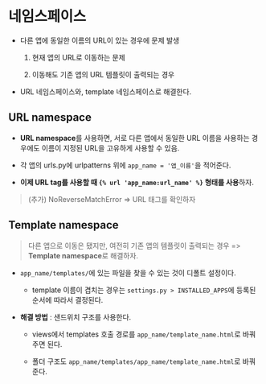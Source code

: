 # 네임스페이스

- 다른 앱에 동일한 이름의 URL이 있는 경우에 문제 발생

    1. 현재 앱의 URL로 이동하는 문제

    2. 이동해도 기존 앱의 URL 템플릿이 출력되는 경우

- URL 네임스페이스와, template 네임스페이스로 해결한다.

## URL namespace

- **URL namespace**를 사용하면, 서로 다른 앱에서 동일한 URL 이름을 사용하는 경우에도 이름이 지정된 URL을 고유하게 사용할 수 있음.

- 각 앱의 urls.py에 urlpatterns 위에 `app_name = '앱_이름'`을 적어준다.

- **이제 URL tag를 사용할 때 `{% url 'app_name:url_name' %}` 형태를 사용**하자.

> (추가) NoReverseMatchError => URL 태그를 확인하자

## Template namespace

> 다른 앱으로 이동은 됐지만, 여전히 기존 앱의 템플릿이 출력되는 경우 => **Template namespace**로 해결하자.

- `app_name/templates/`에 있는 파일을 찾을 수 있는 것이 디폴트 설정이다. 

    - template 이름이 겹치는 경우는 `settings.py > INSTALLED_APPS`에 등록된 순서에 따라서 결정된다.

- **해결 방법** : 샌드위치 구조를 사용한다.

    - views에서 templates 호출 경로를 `app_name/template_name.html`로 바꿔주면 된다.

    - 폴더 구조도 `app_name/templates/app_name/template_name.html`로 바꿔준다.